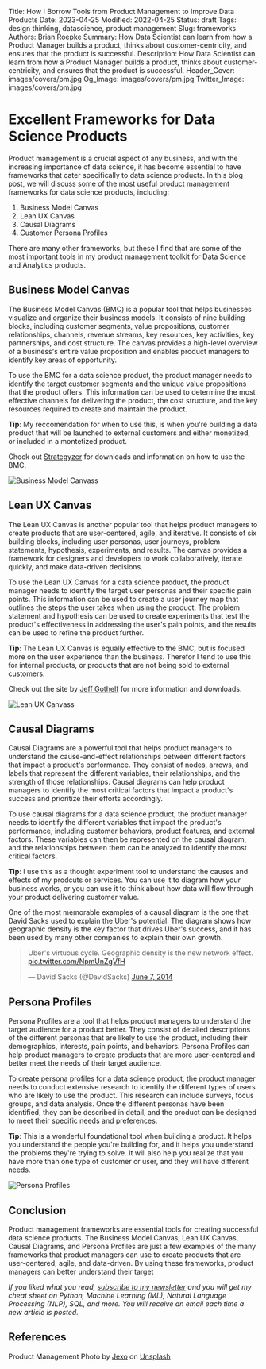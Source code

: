 Title: How I Borrow Tools from Product Management to Improve Data Products
Date: 2023-04-25
Modified: 2022-04-25
Status: draft
Tags: design thinking, datascience, product management
Slug: frameworks
Authors: Brian Roepke
Summary: How Data Scientist can learn from how a Product Manager builds a product, thinks about customer-centricity, and ensures that the product is successful.
Description: How Data Scientist can learn from how a Product Manager builds a product, thinks about customer-centricity, and ensures that the product is successful.
Header_Cover: images/covers/pm.jpg
Og_Image: images/covers/pm.jpg
Twitter_Image: images/covers/pm.jpg

# Excellent Frameworks for Data Science Products

Product management is a crucial aspect of any business, and with the increasing importance of data science, it has become essential to have frameworks that cater specifically to data science products. In this blog post, we will discuss some of the most useful product management frameworks for data science products, including:

1. Business Model Canvas
2. Lean UX Canvas
3. Causal Diagrams
4. Customer Persona Profiles

There are many other frameworks, but these I find that are some of the most important tools in my product management toolkit for Data Science and Analytics products.

## Business Model Canvas

The Business Model Canvas (BMC) is a popular tool that helps businesses visualize and organize their business models. It consists of nine building blocks, including customer segments, value propositions, customer relationships, channels, revenue streams, key resources, key activities, key partnerships, and cost structure. The canvas provides a high-level overview of a business's entire value proposition and enables product managers to identify key areas of opportunity.

To use the BMC for a data science product, the product manager needs to identify the target customer segments and the unique value propositions that the product offers. This information can be used to determine the most effective channels for delivering the product, the cost structure, and the key resources required to create and maintain the product.

**Tip**: My reccomendation for when to use this, is when you're building a data product that will be launched to external customers and either monetized, or included in a montetized product.

Check out [Strategyzer](https://www.strategyzer.com/canvas/business-model-canvas) for downloads and information on how to use the BMC.

![Business Model Canvass]({static}../../images/posts/frameworks_bmc.png)

## Lean UX Canvas

The Lean UX Canvas is another popular tool that helps product managers to create products that are user-centered, agile, and iterative. It consists of six building blocks, including user personas, user journeys, problem statements, hypothesis, experiments, and results. The canvas provides a framework for designers and developers to work collaboratively, iterate quickly, and make data-driven decisions.

To use the Lean UX Canvas for a data science product, the product manager needs to identify the target user personas and their specific pain points. This information can be used to create a user journey map that outlines the steps the user takes when using the product. The problem statement and hypothesis can be used to create experiments that test the product's effectiveness in addressing the user's pain points, and the results can be used to refine the product further.

**Tip**: The Lean UX Canvas is equally effective to the BMC, but is focused more on the user experience than the business.  Therefor I tend to use this for internal products, or products that are not being sold to external customers.

Check out the site by [Jeff Gothelf](https://jeffgothelf.com/blog/leanuxcanvas-v2/) for more information and downloads.

![Lean UX Canvass]({static}../../images/posts/frameworks_lean.png)

## Causal Diagrams

Causal Diagrams are a powerful tool that helps product managers to understand the cause-and-effect relationships between different factors that impact a product's performance. They consist of nodes, arrows, and labels that represent the different variables, their relationships, and the strength of those relationships. Causal diagrams can help product managers to identify the most critical factors that impact a product's success and prioritize their efforts accordingly.

To use causal diagrams for a data science product, the product manager needs to identify the different variables that impact the product's performance, including customer behaviors, product features, and external factors. These variables can then be represented on the causal diagram, and the relationships between them can be analyzed to identify the most critical factors.

**Tip**: I use this as a thought experiment tool to understand the causes and effects of my prodcuts or services.  You can use it to diagram how your business works, or you can use it to think about how data will flow through your product delivering customer value.

One of the most memorable examples of a causal diagram is the one that David Sacks used to explain the Uber's potential. The diagram shows how geographic density is the key factor that drives Uber's success, and it has been used by many other companies to explain their own growth.

<blockquote class="twitter-tweet"><p lang="en" dir="ltr">Uber&#39;s virtuous cycle. Geographic density is the new network effect. <a href="http://t.co/NpmUnZgVfH">pic.twitter.com/NpmUnZgVfH</a></p>&mdash; David Sacks (@DavidSacks) <a href="https://twitter.com/DavidSacks/status/475073311383105536?ref_src=twsrc%5Etfw">June 7, 2014</a></blockquote> <script async src="https://platform.twitter.com/widgets.js" charset="utf-8"></script>

## Persona Profiles

Persona Profiles are a tool that helps product managers to understand the target audience for a product better. They consist of detailed descriptions of the different personas that are likely to use the product, including their demographics, interests, pain points, and behaviors. Persona Profiles can help product managers to create products that are more user-centered and better meet the needs of their target audience.

To create persona profiles for a data science product, the product manager needs to conduct extensive research to identify the different types of users who are likely to use the product. This research can include surveys, focus groups, and data analysis. Once the different personas have been identified, they can be described in detail, and the product can be designed to meet their specific needs and preferences.

**Tip**: This is a wonderful foundational tool when building a product.  It helps you understand the people you're building for, and it helps you understand the problems they're trying to solve.  It will also help you realize that you have more than one type of customer or user, and they will have different needs.

![Persona Profiles]({static}../../images/posts/frameworks_personas.png)

## Conclusion

Product management frameworks are essential tools for creating successful data science products. The Business Model Canvas, Lean UX Canvas, Causal Diagrams, and Persona Profiles are just a few examples of the many frameworks that product managers can use to create products that are user-centered, agile, and data-driven. By using these frameworks, product managers can better understand their target

*If you liked what you read, [subscribe to my newsletter](https://campaign.dataknowsall.com/subscribe) and you will get my cheat sheet on Python, Machine Learning (ML), Natural Language Processing (NLP), SQL, and more. You will receive an email each time a new article is posted.*

## References

Product Management Photo by <a href="https://unsplash.com/@jexo?utm_source=unsplash&utm_medium=referral&utm_content=creditCopyText">Jexo</a> on <a href="https://unsplash.com/s/photos/product-management?utm_source=unsplash&utm_medium=referral&utm_content=creditCopyText">Unsplash</a>
  
    